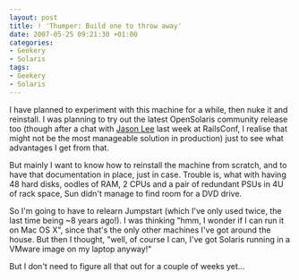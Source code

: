 ```yaml
---
layout: post
title: ! 'Thumper: Build one to throw away'
date: 2007-05-25 09:21:30 +01:00
categories:
- Geekery
- Solaris
tags:
- Geekery
- Solaris
---
```

I have planned to experiment with this machine for a while, then nuke it and reinstall.  I was planning to try out the latest OpenSolaris community release too (though after a chat with [Jason Lee](http://www.jlsync.com/) last week at RailsConf, I realise that might not be the most manageable solution in production) just to see what advantages I get from that.

But mainly I want to know how to reinstall the machine from scratch, and to have that documentation in place, just in case.  Trouble is, what with having 48 hard disks, oodles of RAM, 2 CPUs and a pair of redundant PSUs in 4U of rack space, Sun didn't manage to find room for a DVD drive.

So I'm going to have to relearn Jumpstart (which I've only used twice, the last time being ~8 years ago!).  I was thinking "hmm, I wonder if I can run it on Mac OS X", since that's the only other machines I've got around the house.  But then I thought, "well, of course I can, I've got Solaris running in a VMware image on my laptop anyway!"

But I don't need to figure all that out for a couple of weeks yet...
